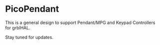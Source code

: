 # PicoPendant
This is a general design to support Pendant/MPG and Keypad Controllers for grblHAL.

Stay tuned for updates.
